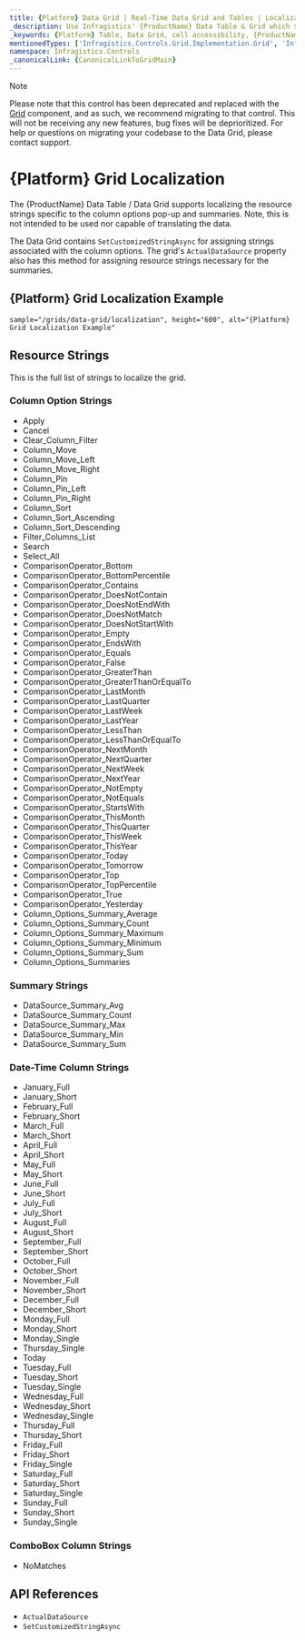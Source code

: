 ```yaml
---
title: {Platform} Data Grid | Real-Time Data Grid and Tables | Localization | Infragistics
_description: Use Infragistics' {ProductName} Data Table & Grid which supports localization. View {ProductName} table tutorials!
_keywords: {Platform} Table, Data Grid, cell accessibility, {ProductName}, Infragistics
mentionedTypes: ['Infragistics.Controls.Grid.Implementation.Grid', 'Infragistics.Controls.Grid.Implementation.Column']
namespace: Infragistics.Controls
_canonicalLink: {CanonicalLinkToGridMain}
---
```


<!-- Blazor, WebComponents -->

> [!Note]
Please note that this control has been deprecated and replaced with the [Grid](../data-grid.md) component, and as such, we recommend migrating to that control. This will not be receiving any new features, bug fixes will be deprioritized. For help or questions on migrating your codebase to the Data Grid, please contact support.

<!-- end: Blazor, WebComponents -->

# {Platform} Grid Localization

The {ProductName} Data Table / Data Grid supports localizing the resource strings specific to the column options pop-up and summaries. Note, this is not intended to be used nor capable of translating the data.

<!-- Blazor -->
The Data Grid contains `SetCustomizedStringAsync` for assigning strings associated with the column options. The grid's `ActualDataSource` property also has this method for assigning resource strings necessary for the summaries.
<!-- end: Blazor -->

## {Platform} Grid Localization Example

`sample="/grids/data-grid/localization", height="600", alt="{Platform} Grid Localization Example"`



<div class="divider--half"></div>

## Resource Strings

This is the full list of strings to localize the grid.

### Column Option Strings

- Apply
- Cancel
- Clear_Column_Filter
- Column_Move
- Column_Move_Left
- Column_Move_Right
- Column_Pin
- Column_Pin_Left
- Column_Pin_Right
- Column_Sort
- Column_Sort_Ascending
- Column_Sort_Descending
- Filter_Columns_List
- Search
- Select_All
- ComparisonOperator_Bottom
- ComparisonOperator_BottomPercentile
- ComparisonOperator_Contains
- ComparisonOperator_DoesNotContain
- ComparisonOperator_DoesNotEndWith
- ComparisonOperator_DoesNotMatch
- ComparisonOperator_DoesNotStartWith
- ComparisonOperator_Empty
- ComparisonOperator_EndsWith
- ComparisonOperator_Equals
- ComparisonOperator_False
- ComparisonOperator_GreaterThan
- ComparisonOperator_GreaterThanOrEqualTo
- ComparisonOperator_LastMonth
- ComparisonOperator_LastQuarter
- ComparisonOperator_LastWeek
- ComparisonOperator_LastYear
- ComparisonOperator_LessThan
- ComparisonOperator_LessThanOrEqualTo
- ComparisonOperator_NextMonth
- ComparisonOperator_NextQuarter
- ComparisonOperator_NextWeek
- ComparisonOperator_NextYear
- ComparisonOperator_NotEmpty
- ComparisonOperator_NotEquals
- ComparisonOperator_StartsWith
- ComparisonOperator_ThisMonth
- ComparisonOperator_ThisQuarter
- ComparisonOperator_ThisWeek
- ComparisonOperator_ThisYear
- ComparisonOperator_Today
- ComparisonOperator_Tomorrow
- ComparisonOperator_Top
- ComparisonOperator_TopPercentile
- ComparisonOperator_True
- ComparisonOperator_Yesterday
- Column_Options_Summary_Average
- Column_Options_Summary_Count
- Column_Options_Summary_Maximum
- Column_Options_Summary_Minimum
- Column_Options_Summary_Sum
- Column_Options_Summaries

### Summary Strings

- DataSource_Summary_Avg
- DataSource_Summary_Count
- DataSource_Summary_Max
- DataSource_Summary_Min
- DataSource_Summary_Sum

<!-- React, WebComponents -->
### Date-Time Column Strings

- January_Full
- January_Short
- February_Full
- February_Short
- March_Full
- March_Short
- April_Full
- April_Short
- May_Full
- May_Short
- June_Full
- June_Short
- July_Full
- July_Short
- August_Full
- August_Short
- September_Full
- September_Short
- October_Full
- October_Short
- November_Full
- November_Short
- December_Full
- December_Short
- Monday_Full
- Monday_Short
- Monday_Single
- Thursday_Single
- Today
- Tuesday_Full
- Tuesday_Short
- Tuesday_Single
- Wednesday_Full
- Wednesday_Short
- Wednesday_Single
- Thursday_Full
- Thursday_Short
- Friday_Full
- Friday_Short
- Friday_Single
- Saturday_Full
- Saturday_Short
- Saturday_Single
- Sunday_Full
- Sunday_Short
- Sunday_Single

### ComboBox Column Strings

- NoMatches
<!-- end: React, WebComponents -->

## API References

 - `ActualDataSource`
 - `SetCustomizedStringAsync`